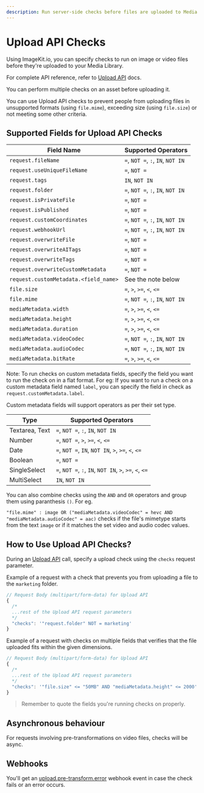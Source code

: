 ```yaml
---
description: Run server-side checks before files are uploaded to Media Library.
---
```


# Upload API Checks

Using ImageKit.io, you can specify checks to run on image or video files before they're uploaded to your Media Library.

For complete API reference, refer to [Upload API](../api-reference/upload-file-api/) docs.

You can perform multiple checks on an asset before uploading it.

You can use Upload API checks to prevent people from uploading files in unsupported formats (using `file.mime`), exceeding size (using `file.size`) or not meeting some other criteria.

## Supported Fields for Upload API Checks

| Field Name                            | Supported Operators               |
| ------------------------------------- | --------------------------------- |
| `request.fileName`                    | `=`, `NOT =`, `:`, `IN`, `NOT IN` |
| `request.useUniqueFileName`           | `=`, `NOT =`                      |
| `request.tags`                        | `IN`, `NOT IN`                    |
| `request.folder`                      | `=`, `NOT =`, `:`, `IN`, `NOT IN` |
| `request.isPrivateFile`               | `=`, `NOT =`                      |
| `request.isPublished`                 | `=`, `NOT =`                      |
| `request.customCoordinates`           | `=`, `NOT =`, `:`, `IN`, `NOT IN` |
| `request.webhookUrl`                  | `=`, `NOT =`, `:`, `IN`, `NOT IN` |
| `request.overwriteFile`               | `=`, `NOT =`                      |
| `request.overwriteAITags`             | `=`, `NOT =`                      |
| `request.overwriteTags`               | `=`, `NOT =`                      |
| `request.overwriteCustomMetadata`     | `=`, `NOT =`                      |
| `request.customMetadata.<field_name>` | See the note below                |
| `file.size`                           | `=`, `>`, `>=`, `<`, `<=`         |
| `file.mime`                           | `=`, `NOT =`, `:`, `IN`, `NOT IN` |
| `mediaMetadata.width`                 | `=`, `>`, `>=`, `<`, `<=`         |
| `mediaMetadata.height`                | `=`, `>`, `>=`, `<`, `<=`         |
| `mediaMetadata.duration`              | `=`, `>`, `>=`, `<`, `<=`         |
| `mediaMetadata.videoCodec`            | `=`, `NOT =`, `:`, `IN`, `NOT IN` |
| `mediaMetadata.audioCodec`            | `=`, `NOT =`, `:`, `IN`, `NOT IN` |
| `mediaMetadata.bitRate`               | `=`, `>`, `>=`, `<`, `<=`         |

Note:
To run checks on custom metadata fields, specify the field you want to run the check on in a flat format.
For eg: If you want to run a check on a custom metadata field named `label`, you can specify the field in check as `request.customMetadata.label`.

Custom metadata fields will support operators as per their set type.

| Type           | Supported Operators                                     |
| -------------- | ------------------------------------------------------- |
| Textarea, Text | `=`, `NOT =`, `:`, `IN`, `NOT IN`                       |
| Number         | `=`, `NOT =`, `>`, `>=`, `<`, `<=`                      |
| Date           | `=`, `NOT =`, `IN`, `NOT IN`, `>`, `>=`, `<`, `<=`      |
| Boolean        | `=`, `NOT =`                                            |
| SingleSelect   | `=`, `NOT =`, `:`, `IN`, `NOT IN`, `>`, `>=`, `<`, `<=` |
| MultiSelect    | `IN`, `NOT IN`                                          |

You can also combine checks using the `AND` and `OR` operators and group them using paranthesis `()`. For eg.

`"file.mime" : image OR ("mediaMetadata.videoCodec" = hevc AND "mediaMetadata.audioCodec" = aac)` checks if the file's mimetype starts from the text `image` or if it matches the set video and audio codec values.

## How to Use Upload API Checks?

During an [Upload API](../../api-reference/upload-file-api/README.md) call, specify a upload check using the `checks` request parameter.

Example of a request with a check that prevents you from uploading a file to the `marketing` folder.

```javascript
// Request Body (multipart/form-data) for Upload API
{
  /*
  ...rest of the Upload API request parameters
  */
  "checks": '"request.folder" NOT = marketing'
}
```

Example of a request with checks on multiple fields that verifies that the file uploaded fits within the given dimensions.

```javascript
// Request Body (multipart/form-data) for Upload API
{
  /*
  ...rest of the Upload API request parameters
  */
  "checks": '"file.size" <= "50MB" AND "mediaMetadata.height" <= 2000'
}
```

> Remember to quote the fields you're running checks on properly.

## Asynchronous behaviour

For requests involving pre-transformations on video files, checks will be async.

## Webhooks

You'll get an [upload.pre-transform.error](./pre-post-transformation/pre-post-tr-webhook-events.md#uploadpre-transformerror) webhook event in case the check fails or an error occurs.
